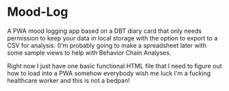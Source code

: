 # Mood-Log
A PWA mood logging app based on a DBT diary card that only needs permission to keep your data in local storage with the option to export to a CSV for analysis. (I'm probably going to make a spreadsheet later with some sample views to help with Behavior Chain Analyses.

Right now I just have one basic functional HTML file that I need to figure out how to load into a PWA somehow everybody wish me luck I'm a fucking healthcare worker and this is not a bedpan!
